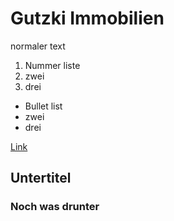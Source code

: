 # Gutzki Immobilien

normaler text

1. Nummer liste
1. zwei
1. drei

- Bullet list
- zwei
- drei

[Link](www.github.com)

## Untertitel
### Noch was drunter
